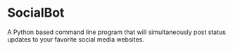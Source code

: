 # SocialBot
A Python based command line program that will simultaneously post status updates to your favorite social media websites.
